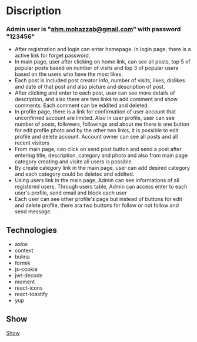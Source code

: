 # Discription

### Admin user is "ahm.mohazzab@gmail.com" with password "123456"
- After registration and login can enter homepage. In login page, there is a active link for forget password.
- In main page, user after clicking on home link, can see all posts, top 5 of popular posts based on number of visits and top 3 of popular users based on the users who have the most likes.
- Each post is included post creator info, number of visits, likes, dislikes and date of that post and also picture and description of post.
- After clicking and enter to each post, user can see more details of description, and also there are two links to add comment and show comments. Each comment can be eddited and deleted.
- In profile page, there is a link for confirmation of user account that unconfirned account are limited. Also in user profile, user can see number of posts, followers, followings and about me there is one button for edit profile photo and by the other two links, it is possible to edit profile and delete account. Account owner can see all posts and all recent visitors  
- From main page, can click on send post button and send a post after entering title, description, category and photo and also from main page category creating and visite all users is possible.
- By create category link in the main page, user can add desired category and each category could be deletec and eddited.
- Using users link in the main page, Admin can see informations of all registered users. Through users table, Admin can access enter to each user's profile, send email and block each user
- Each user can see other profile's page but instead of buttons for edit and delete profile, there ara two buttons for follow or not follow and send message.  

## Technologies

 - axios
 - context
 - bulma
 - formik
 - js-cookie
 - jwt-decode
 - moment
 - react-icons
 - react-toastify
 - yup

 ## Show

 <a href="https://socialnetwork.ahmohazzab.com/"> Show </a>





